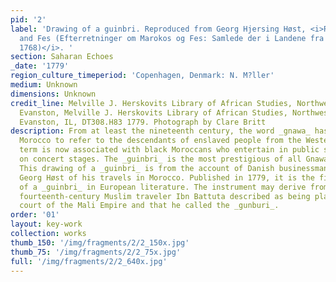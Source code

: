 ```yaml
---
pid: '2'
label: 'Drawing of a guinbri. Reproduced from Georg Hjersing Høst, <i>Reports on Morocco
  and Fes (Efterretninger om Marokos og Fes: Samlede der i Landene fra ao. 1760 til
  1768)</i>. '
section: Saharan Echoes
_date: '1779'
region_culture_timeperiod: 'Copenhagen, Denmark: N. M?ller'
medium: Unknown
dimensions: Unknown
credit_line: Melville J. Herskovits Library of African Studies, Northwestern University,
  Evanston, Melville J. Herskovits Library of African Studies, Northwestern University,
  Evanston, IL, DT308.H83 1779. Photograph by Clare Britt
description: From at least the nineteenth century, the word _gnawa_ has been used in
  Morocco to refer to the descendants of enslaved people from the Western Sudan. The
  term is now associated with black Moroccans who entertain in public squares and
  on concert stages. The _guinbri_ is the most prestigious of all Gnawa musical instruments.
  This drawing of a _guinbri_ is from the account of Danish businessman and diplomat
  Georg Høst of his travels in Morocco. Published in 1779, it is the first known mention
  of a _guinbri_ in European literature. The instrument may derive from one that the
  fourteenth-century Muslim traveler Ibn Battuta described as being played at the
  court of the Mali Empire and that he called the _gunburi_.
order: '01'
layout: key-work
collection: works
thumb_150: '/img/fragments/2/2_150x.jpg'
thumb_75: '/img/fragments/2/2_75x.jpg'
full: '/img/fragments/2/2_640x.jpg'
---
```


